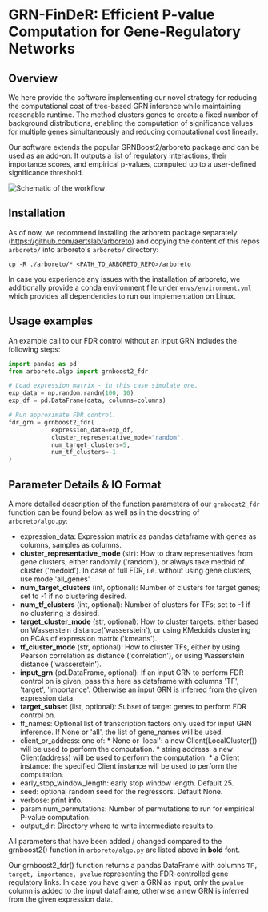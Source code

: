# GRN-FinDeR: Efficient P-value Computation for Gene-Regulatory Networks

## Overview

We here provide the software implementing our novel strategy for reducing the computational cost of tree-based GRN inference while maintaining reasonable runtime. The method clusters genes to create a fixed number of background distributions, enabling the computation of significance values for multiple genes simultaneously and reducing computational cost linearly.

Our software extends the popular GRNBoost2/arboreto package and can be used as an add-on. It outputs a list of regulatory interactions, their importance scores, and empirical p-values, computed up to a user-defined significance threshold.



![Schematic of the workflow](/img/flowchart_grn_finder.png)

## Installation

As of now, we recommend installing the arboreto package separately (https://github.com/aertslab/arboreto) and copying the content of this repos `arboreto/` into arboreto's `arboreto/` directory:
```
cp -R ./arboreto/* <PATH_TO_ARBORETO_REPO>/arboreto
```
In case you experience any issues with the installation of arboreto, we additionally provide a conda environment file under `envs/environment.yml` which provides all dependencies to run our implementation on Linux.

## Usage examples

An example call to our FDR control without an input GRN includes the following steps:

```python
import pandas as pd
from arboreto.algo import grnboost2_fdr

# Load expression matrix - in this case simulate one.
exp_data = np.random.randn(100, 10)
exp_df = pd.DataFrame(data, columns=columns)

# Run approximate FDR control.
fdr_grn = grnboost2_fdr(
            expression_data=exp_df,
            cluster_representative_mode="random",
            num_target_clusters=5,
            num_tf_clusters=-1
)
```

## Parameter Details & IO Format

A more detailed description of the function parameters of our `grnboost2_fdr` function can be found below as well as in the docstring of `arboreto/algo.py`:
- expression_data: Expression matrix as pandas dataframe with genes as columns, samples as columns.
- **cluster_representative_mode** (str): How to draw representatives from gene clusters, either randomly ('random'),
            or always take medoid of cluster ('medoid'). In case of full FDR, i.e. without using gene clusters, use
            mode 'all_genes'.
- **num_target_clusters** (int, optional): Number of clusters for target genes; set to -1 if no clustering desired.
- **num_tf_clusters** (int, optional): Number of clusters for TFs; set to -1 if no clustering is desired.
- **target_cluster_mode** (str, optional): How to cluster targets, either based on Wasserstein distance('wasserstein'),
            or using KMedoids clustering on PCAs of expression matrix ('kmeans').
- **tf_cluster_mode** (str, optional): How to cluster TFs, either by using Pearson correlation as distance ('correlation'),
            or using Wasserstein distance ('wasserstein').
- **input_grn** (pd.DataFrame, optional): If an input GRN to perform FDR control on is given, pass this here as dataframe
            with columns 'TF', 'target', 'importance'. Otherwise an input GRN is inferred from the given expression data.
- **target_subset** (list, optional): Subset of target genes to perform FDR control on.
- tf_names: Optional list of transcription factors only used for input GRN inference.
            If None or 'all', the list of gene_names will be used.
- client_or_address: one of:
           * None or 'local': a new Client(LocalCluster()) will be used to perform the computation.
           * string address: a new Client(address) will be used to perform the computation.
           * a Client instance: the specified Client instance will be used to perform the computation.
- early_stop_window_length: early stop window length. Default 25.
- seed: optional random seed for the regressors. Default None.
- verbose: print info.
- param num_permutations: Number of permutations to run for empirical P-value computation.
- output_dir: Directory where to write intermediate results to.

All parameters that have been added / changed compared to the grnboost2() function in `arboreto/algo.py` are listed above in **bold** font. 

Our grnboost2_fdr() function returns a pandas DataFrame with columns `TF, target, importance, pvalue` representing the FDR-controlled gene regulatory links. In case you have given a GRN as input, only the `pvalue` column is added to the input dataframe, otherwise a new GRN is inferred from the given expression data.
